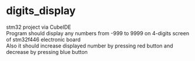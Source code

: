 # digits_display
stm32 project via CubeIDE    
Program should display any numbers from -999 to 9999 on 4-digits screen of stm32f446 electronic board    
Also it should increase displayed number by pressing red button and decrease by pressing blue button
